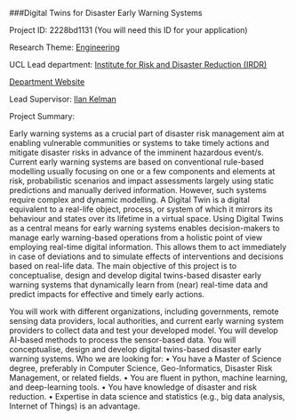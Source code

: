 ###Digital Twins for Disaster Early Warning Systems

Project ID: 2228bd1131
(You will need this ID for your application)

Research Theme: [Engineering](../themes/engineering.md)

UCL Lead department: [Institute for Risk and Disaster Reduction (IRDR)](../departments/institute-for-risk-and-disaster-reduction.md)

[Department Website](https://www.ucl.ac.uk/risk-disaster-reduction)

Lead Supervisor: [Ilan Kelman](https://iris.ucl.ac.uk/iris/browse/profile?upi=IKELM48)

Project Summary:

Early warning systems as a crucial part of disaster risk management aim at enabling vulnerable communities or systems to take timely actions and mitigate disaster risks in advance of the imminent hazardous event/s. Current early warning systems are based on conventional rule-based modelling usually focusing on one or a few components and elements at risk, probabilistic scenarios and impact assessments largely using static predictions and manually derived information. However, such systems require complex and dynamic modelling.
 A Digital Twin is a digital equivalent to a real-life object, process, or system of which it mirrors its behaviour and states over its lifetime in a virtual space. Using Digital Twins as a central means for early warning systems enables decision-makers to manage early warning-based operations from a holistic point of view employing real-time digital information. This allows them to act immediately in case of deviations and to simulate effects of interventions and decisions based on real-life data. 
 The main objective of this project is to conceptualise, design and develop digital twins-based disaster early warning systems that dynamically learn from (near) real-time data and predict impacts for effective and timely early actions.
 
 You will work with different organizations, including governments, remote sensing data providers, local authorities, and current early warning system providers to collect data and test your developed model.
 You will develop AI-based methods to process the sensor-based data.
 You will conceptualise, design and develop digital twins-based disaster early warning systems.
 Who we are looking for:
 • You have a Master of Science degree, preferably in Computer Science, Geo-Informatics, Disaster Risk Management, or related fields.
 • You are fluent in python, machine learning, and deep-learning tools.
 • You have knowledge of disaster and risk reduction.
 • Expertise in data science and statistics (e.g., big data analysis, Internet of Things) is an advantage.